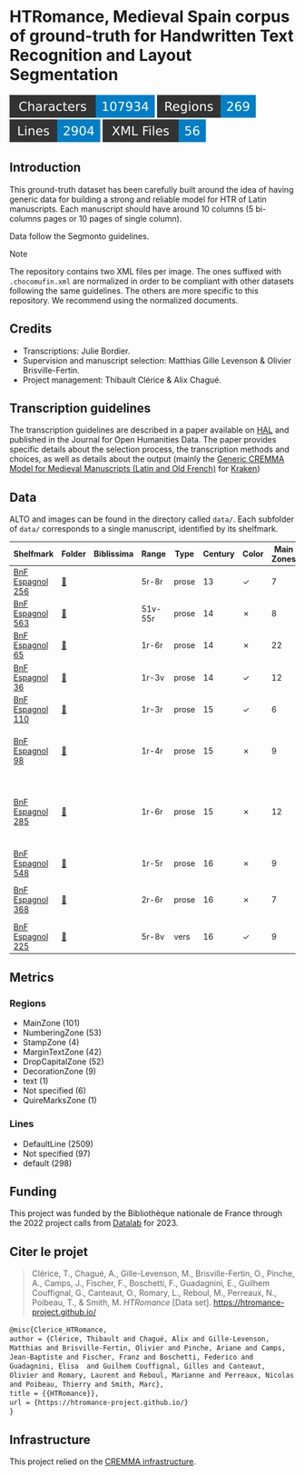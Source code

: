 HTRomance, Medieval Spain corpus of ground-truth for Handwritten Text Recognition
  and Layout Segmentation
=====================
![characters badge](badges/characters.svg) ![regions badge](badges/regions.svg) ![lines badge](badges/lines.svg) ![files badge](badges/files.svg)

<!-- Custom Zone -->

## Introduction

This ground-truth dataset has been carefully built around the idea of having generic data for building a strong and reliable model for HTR of Latin manuscripts. Each manuscript should have around 10 columns (5 bi-columns pages or 10 pages of single column).

Data follow the Segmonto guidelines.

> [!NOTE]
> The repository contains two XML files per image. The ones suffixed with `.chocomufin.xml` are normalized in order to be compliant with other datasets following the same guidelines. The others are more specific to this repository. We recommend using the normalized documents.


## Credits

- Transcriptions: Julie Bordier.
- Supervision and manuscript selection: Matthias Gille Levenson & Olivier Brisville-Fertin.
- Project management: Thibault Clérice & Alix Chagué.

<!-- Rien ne doit être modifié manuellement après la balise Start Auto -->

<!-- Start Auto -->

## Transcription guidelines

The transcription guidelines are described in a paper available on [HAL](https://hal-enc.archives-ouvertes.fr/hal-03828353) and published in the Journal for Open Humanities Data. The paper provides specific details about the selection process, the transcription methods and choices, as well as details about the output (mainly the [Generic CREMMA Model for Medieval Manuscripts (Latin and Old French)](https://zenodo.org/record/7234166#.Y7f69afMJhE) for [Kraken](https://kraken.re))

## Data

ALTO and images can be found in the directory called `data/`. Each subfolder of `data/` corresponds to a 
single manuscript, identified by its shelfmark.

<!-- BeginTable -->

| Shelfmark                                                            | Folder                                                        | Biblissima   | Range   | Type   |   Century | Color   |   Main Zones |   Lines |   Characters | Genre               | Content                                                                 |
|----------------------------------------------------------------------|---------------------------------------------------------------|--------------|---------|--------|-----------|---------|--------------|---------|--------------|---------------------|-------------------------------------------------------------------------|
| [BnF Espagnol 256](https://gallica.bnf.fr/ark:/12148/btv1b525184396) | [🔗](../htromance/middle-ages-in-spain/data/bnf-espagnol-256) |              | 5r-8r   | prose  |        13 | ✓       |            7 |     219 |        12862 | juridique           | Fuero Juzgo                                                             |
| [BnF Espagnol 563](https://gallica.bnf.fr/ark:/12148/btv1b100335333) | [🔗](../htromance/middle-ages-in-spain/data/bnf-espagnol-563) |              | 51v-55r | prose  |        14 | ✗       |            8 |     238 |        11786 | médecine            | Canon d'Avicenne                                                        |
| [BnF Espagnol 65](https://gallica.bnf.fr/ark:/12148/btv1b100361755)  | [🔗](../htromance/middle-ages-in-spain/data/bnf-espagnol-65)  |              | 1r-6r   | prose  |        14 | ✗       |           22 |     734 |        16776 | juridique           | Fors de Navarre                                                         |
| [BnF Espagnol 36](https://gallica.bnf.fr/ark:/12148/btv1b100295099)  | [🔗](../htromance/middle-ages-in-spain/data/bnf-espagnol-36)  |              | 1r-3v   | prose  |        14 | ✓       |           12 |     469 |        14544 | roman chevaleresque | Libro del caballero Zifar                                               |
| [BnF Espagnol 110](https://gallica.bnf.fr/ark:/12148/btv1b53158458z) | [🔗](../htromance/middle-ages-in-spain/data/bnf-espagnol-110) |              | 1r-3r   | prose  |        15 | ✓       |            6 |     181 |        12897 | historiographie     | Suma de los reyes de España                                             |
| [BnF Espagnol 98](https://gallica.bnf.fr/ark:/12148/btv1b100327930)  | [🔗](../htromance/middle-ages-in-spain/data/bnf-espagnol-98)  |              | 1r-4r   | prose  |        15 | ✗       |            9 |     244 |        11967 | protocole           | Ordinacions fetes per lo molt alt senyor en P[ere]                      |
| [BnF Espagnol 285](https://gallica.bnf.fr/ark:/12148/btv1b100345896) | [🔗](../htromance/middle-ages-in-spain/data/bnf-espagnol-285) |              | 1r-6r   | prose  |        15 | ✗       |           12 |     296 |         7100 | généalogie          | El linaje donde bienen fijos e fijas de don fray Fernand Perez de Ayala |
| [BnF Espagnol 548](https://gallica.bnf.fr/ark:/12148/btv1b100335316) | [🔗](../htromance/middle-ages-in-spain/data/bnf-espagnol-548) |              | 1r-5r   | prose  |        16 | ✗       |            9 |     172 |         6624 | juridique           | Ordonnances des consuls de la mer                                       |
| [BnF Espagnol 368](https://gallica.bnf.fr/ark:/12148/btv1b100360337) | [🔗](../htromance/middle-ages-in-spain/data/bnf-espagnol-368) |              | 2r-6r   | prose  |        16 | ✗       |            7 |     156 |         7586 | didactique          | Dialogos de los grados de perfecion..                                   |
| [BnF Espagnol 225](https://gallica.bnf.fr/ark:/12148/btv1b8452205t)  | [🔗](../htromance/middle-ages-in-spain/data/bnf-espagnol-225) |              | 5r-8v   | vers   |        16 | ✓       |            9 |     195 |         5785 | poésie              | Chansonnier catalan                                                     |

<!-- EndTable -->

## Metrics

<!-- StartMetric -->

### Regions

- MainZone (101)
- NumberingZone (53)
- StampZone (4)
- MarginTextZone (42)
- DropCapitalZone (52)
- DecorationZone (9)
- text (1)
- Not specified (6)
- QuireMarksZone (1)

### Lines

- DefaultLine (2509)
- Not specified (97)
- default (298)

<!-- EndMetric -->

## Funding

This project was funded by the Bibliothèque nationale de France through the 2022 project calls from
[Datalab](https://www.bnf.fr/fr/bnf-datalab) for 2023.

## Citer le projet

> Clérice, T., Chagué, A., Gille-Levenson, M., Brisville-Fertin, O., Pinche, A., Camps, J., Fischer, F., Boschetti, F., Guadagnini, E., Guilhem Couffignal, G., Canteaut, O., Romary, L., Reboul, M., Perreaux, N., Poibeau, T., & Smith, M. *HTRomance* [Data set]. https://htromance-project.github.io/

```
@misc{Clerice_HTRomance,
author = {Clérice, Thibault and Chagué, Alix and Gille-Levenson, Matthias and Brisville-Fertin, Olivier and Pinche, Ariane and Camps, Jean-Baptiste and Fischer, Franz and Boschetti, Federico and Guadagnini, Elisa  and Guilhem Couffignal, Gilles and Canteaut, Olivier and Romary, Laurent and Reboul, Marianne and Perreaux, Nicolas and Poibeau, Thierry and Smith, Marc},
title = {{HTRomance}},
url = {https://htromance-project.github.io/}
}
```

## Infrastructure

This project relied on the [CREMMA infrastructure](https://www.dim-map.fr/projets-soutenus/cremma/).

